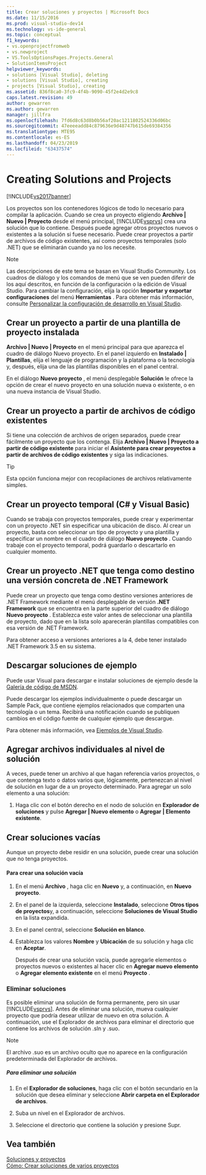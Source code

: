 ```yaml
---
title: Crear soluciones y proyectos | Microsoft Docs
ms.date: 11/15/2016
ms.prod: visual-studio-dev14
ms.technology: vs-ide-general
ms.topic: conceptual
f1_keywords:
- vs.openprojectfromweb
- vs.newproject
- VS.ToolsOptionsPages.Projects.General
- SolutionItemsProject
helpviewer_keywords:
- solutions [Visual Studio], deleting
- solutions [Visual Studio], creating
- projects [Visual Studio], creating
ms.assetid: 836f8ca0-3fc9-4f4b-9090-45f2e4d2e9c8
caps.latest.revision: 49
author: gewarren
ms.author: gewarren
manager: jillfra
ms.openlocfilehash: 7fd6d8c63d8b0b56af20ac1211802524336d06bc
ms.sourcegitcommit: 47eeeeadd84c879636e9d48747b615de69384356
ms.translationtype: MTE95
ms.contentlocale: es-ES
ms.lasthandoff: 04/23/2019
ms.locfileid: "63437574"
---
```

# <a name="creating-solutions-and-projects"></a>Creating Solutions and Projects
[!INCLUDE[vs2017banner](../includes/vs2017banner.md)]

Los proyectos son los contenedores lógicos de todo lo necesario para compilar la aplicación. Cuando se crea un proyecto eligiendo **Archivo &#124; Nuevo &#124; Proyecto** desde el menú principal, [!INCLUDE[vsprvs](../includes/vsprvs-md.md)] crea una solución que lo contiene. Después puede agregar otros proyectos nuevos o existentes a la solución si fuese necesario. Puede crear proyectos a partir de archivos de código existentes, así como proyectos temporales (solo .NET) que se eliminarán cuando ya no los necesite.  
  
> [!NOTE]
> Las descripciones de este tema se basan en Visual Studio Community. Los cuadros de diálogo y los comandos de menú que se ven pueden diferir de los aquí descritos, en función de la configuración o la edición de Visual Studio. Para cambiar la configuración, elija la opción **Importar y exportar configuraciones** del menú **Herramientas** . Para obtener más información, consulte [Personalizar la configuración de desarrollo en Visual Studio](http://msdn.microsoft.com/22c4debb-4e31-47a8-8f19-16f328d7dcd3).  
  
## <a name="create-a-project-from-an-installed-project-template"></a>Crear un proyecto a partir de una plantilla de proyecto instalada  
 **Archivo &#124; Nuevo &#124; Proyecto** en el menú principal para que aparezca el cuadro de diálogo Nuevo proyecto. En el panel izquierdo en **Instalado &#124; Plantillas**, elija el lenguaje de programación y la plataforma o la tecnología y, después, elija una de las plantillas disponibles en el panel central.  
  
 En el diálogo **Nuevo proyecto** , el menú desplegable **Solución** le ofrece la opción de crear el nuevo proyecto en una solución nueva o existente, o en una nueva instancia de Visual Studio.  
  
## <a name="create-a-project-from-existing-code-files"></a>Crear un proyecto a partir de archivos de código existentes  
 Si tiene una colección de archivos de origen separados, puede crear fácilmente un proyecto que los contenga. Elija **Archivo &#124; Nuevo &#124; Proyecto a partir de código existente** para iniciar el **Asistente para crear proyectos a partir de archivos de código existentes** y siga las indicaciones.  
  
> [!TIP]
> Esta opción funciona mejor con recopilaciones de archivos relativamente simples.  
  
## <a name="create-a-temporary-project-c-and-visual-basic"></a>Crear un proyecto temporal (C# y Visual Basic)  
 Cuando se trabaja con proyectos temporales, puede crear y experimentar con un proyecto .NET sin especificar una ubicación de disco. Al crear un proyecto, basta con seleccionar un tipo de proyecto y una plantilla y especificar un nombre en el cuadro de diálogo **Nuevo proyecto** . Cuando trabaje con el proyecto temporal, podrá guardarlo o descartarlo en cualquier momento.  
  
## <a name="create-a-net-project-that-targets-a-specific-version-of-the-net-framework"></a>Crear un proyecto .NET que tenga como destino una versión concreta de .NET Framework  
 Puede crear un proyecto que tenga como destino versiones anteriores de .NET Framework mediante el menú desplegable de versión **.NET Framework** que se encuentra en la parte superior del cuadro de diálogo **Nuevo proyecto** . Establezca este valor antes de seleccionar una plantilla de proyecto, dado que en la lista solo aparecerán plantillas compatibles con esa versión de .NET Framework.  
  
 Para obtener acceso a versiones anteriores a la 4, debe tener instalado .NET Framework 3.5 en su sistema.  
  
## <a name="downloading-sample-solutions"></a>Descargar soluciones de ejemplo  
 Puede usar Visual para descargar e instalar soluciones de ejemplo desde la [Galería de código de MSDN](http://go.microsoft.com/fwlink/?LinkId=254185).  
  
 Puede descargar los ejemplos individualmente o puede descargar un Sample Pack, que contiene ejemplos relacionados que comparten una tecnología o un tema. Recibirá una notificación cuando se publiquen cambios en el código fuente de cualquier ejemplo que descargue.  
  
 Para obtener más información, vea [Ejemplos de Visual Studio](../ide/visual-studio-samples.md).  
  
## <a name="adding-single-files-at-the-solution-level"></a>Agregar archivos individuales al nivel de solución  
 A veces, puede tener un archivo al que hagan referencia varios proyectos, o que contenga texto o datos varios que, lógicamente, pertenezcan al nivel de solución en lugar de a un proyecto determinado.  Para agregar un solo elemento a una solución:  
  
1. Haga clic con el botón derecho en el nodo de solución en **Explorador de soluciones** y pulse **Agregar &#124; Nuevo elemento** o **Agregar &#124; Elemento existente**.  
  
## <a name="creating-empty-solutions"></a>Crear soluciones vacías  
 Aunque un proyecto debe residir en una solución, puede crear una solución que no tenga proyectos.  
  
#### <a name="to-create-an-empty-solution"></a>Para crear una solución vacía  
  
1. En el menú **Archivo** , haga clic en **Nuevo** y, a continuación, en **Nuevo proyecto**.  
  
2. En el panel de la izquierda, seleccione **Instalado**, seleccione **Otros tipos de proyectos**y, a continuación, seleccione **Soluciones de Visual Studio** en la lista expandida.  
  
3. En el panel central, seleccione **Solución en blanco**.  
  
4. Establezca los valores **Nombre** y **Ubicación** de su solución y haga clic en **Aceptar**.  
  
   Después de crear una solución vacía, puede agregarle elementos o proyectos nuevos o existentes al hacer clic en **Agregar nuevo elemento** o **Agregar elemento existente** en el menú **Proyecto** .  
  
### <a name="deleting-solutions"></a>Eliminar soluciones  
 Es posible eliminar una solución de forma permanente, pero sin usar [!INCLUDE[vsprvs](../includes/vsprvs-md.md)]. Antes de eliminar una solución, mueva cualquier proyecto que podría desear utilizar de nuevo en otra solución. A continuación, use el Explorador de archivos para eliminar el directorio que contiene los archivos de solución .sln y .suo.  
  
> [!NOTE]
> El archivo .suo es un archivo oculto que no aparece en la configuración predeterminada del Explorador de archivos.  
  
##### <a name="to-delete-a-solution"></a>Para eliminar una solución  
  
1. En el **Explorador de soluciones**, haga clic con el botón secundario en la solución que desea eliminar y seleccione **Abrir carpeta en el Explorador de archivos**.  
  
2. Suba un nivel en el Explorador de archivos.  
  
3. Seleccione el directorio que contiene la solución y presione Supr.  
  
## <a name="see-also"></a>Vea también  
 [Soluciones y proyectos](../ide/solutions-and-projects-in-visual-studio.md)   
 [Cómo: Crear soluciones de varios proyectos](http://msdn.microsoft.com/02ecd6dd-0114-46fe-b335-ba9c5e3020d6)
